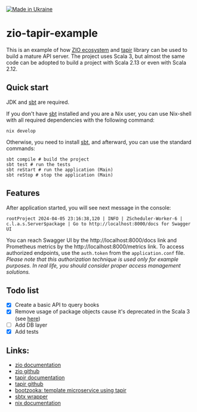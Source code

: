 [![Made in Ukraine](https://img.shields.io/badge/made_in-Ukraine-ffd700.svg?labelColor=0057b7)](https://stand-with-ukraine.pp.ua)

zio-tapir-example
===

This is an example of how [ZIO ecosystem](https://zio.dev/ecosystem/) and [tapir](https://tapir.softwaremill.com/) library can be used to build a mature API server. The project uses Scala 3, but almost the same code can be adopted to build a project with Scala 2.13 or even with Scala 2.12.

## Quick start

JDK and [sbt](https://www.scala-sbt.org) are required.

If you don't have [sbt](https://www.scala-sbt.org) installed and you are a Nix user, you can use Nix-shell with all required dependencies with the following command:

```shell
nix develop
```

Otherwise, you need to install [sbt](https://www.scala-sbt.org), and afterward, you can use the standard commands:

```shell
sbt compile # build the project
sbt test # run the tests
sbt reStart # run the application (Main)
sbt reStop # stop the application (Main)
```

## Features

After application started, you will see next message in the console:
```shell
rootProject 2024-04-05 23:16:38,120 | INFO | ZScheduler-Worker-6 | c.l.a.s.Server$package | Go to http://localhost:8000/docs for Swagger UI
```

You can reach Swagger UI by the http://localhost:8000/docs link and Prometheus metrics by the http://localhost:8000/metrics link.
To access authorized endpoints, use the `auth.token` from the `application.conf` file.
_Please note that this authorization technique is used only for example purposes._
_In real life, you should consider proper access management solutions._

## Todo list

- [x] Create a basic API to query books
- [x] Remove usage of package objects cause it's deprecated in the Scala 3 (see [here](https://docs.scala-lang.org/scala3/reference/dropped-features/package-objects.html))
- [ ] Add DB layer
- [x] Add tests

## Links:

* [zio documentation](https://zio.dev/overview/getting-started)
* [zio github](https://github.com/zio)
* [tapir documentation](https://tapir.softwaremill.com/)
* [tapir github](https://github.com/softwaremill/tapir)
* [bootzooka: template microservice using tapir](https://softwaremill.github.io/bootzooka/)
* [sbtx wrapper](https://github.com/dwijnand/sbt-extras#installation)
* [nix documentation](https://nixos.org/manual/nix/stable/)
